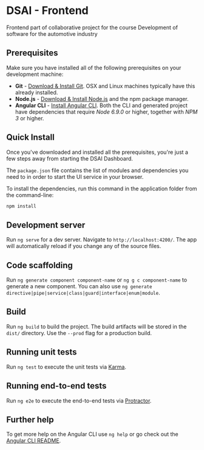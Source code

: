# DSAI - Frontend
Frontend part of collaborative project for the course Development of software for the automotive industry

## Prerequisites
Make sure you have installed all of the following prerequisites on your development machine:
* **Git** - [Download & Install Git](https://git-scm.com/downloads). OSX and Linux machines typically have this already installed.
* **Node.js** - [Download & Install Node.js](https://nodejs.org/en/download/) and the npm package manager.
* **Angular CLI** - [Install Angular CLI](https://cli.angular.io/). Both the CLI and generated project have dependencies that require *Node 6.9.0* or higher, together with *NPM 3* or higher.

## Quick Install
Once you've downloaded and installed all the prerequisites, you're just a few steps away from starting the DSAI Dashboard.

The `package.json` file contains the list of modules and dependencies you need to in order to start the UI service in your browser.

To install the dependencies, run this command in the application folder from the command-line:

```bash
npm install
```

## Development server

Run `ng serve` for a dev server. Navigate to `http://localhost:4200/`. The app will automatically reload if you change any of the source files.

## Code scaffolding

Run `ng generate component component-name` or `ng g c component-name` to generate a new component. You can also use `ng generate directive|pipe|service|class|guard|interface|enum|module`.

## Build

Run `ng build` to build the project. The build artifacts will be stored in the `dist/` directory. Use the `--prod` flag for a production build.

## Running unit tests

Run `ng test` to execute the unit tests via [Karma](https://karma-runner.github.io).

## Running end-to-end tests

Run `ng e2e` to execute the end-to-end tests via [Protractor](http://www.protractortest.org/).

## Further help

To get more help on the Angular CLI use `ng help` or go check out the [Angular CLI README](https://github.com/angular/angular-cli/blob/master/README.md).
